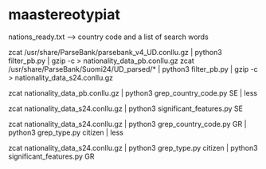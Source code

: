 # maastereotypiat

nations_ready.txt --> country code and a list of search words

zcat /usr/share/ParseBank/parsebank_v4_UD.conllu.gz | python3 filter_pb.py | gzip -c > nationality_data_pb.conllu.gz
zcat /usr/share/ParseBank/Suomi24/UD_parsed/* | python3 filter_pb.py | gzip -c > nationality_data_s24.conllu.gz

zcat nationality_data_pb.conllu.gz | python3 grep_country_code.py SE | less 

zcat nationality_data_s24.conllu.gz | python3 significant_features.py SE

zcat nationality_data_s24.conllu.gz | python3 grep_country_code.py GR | python3 grep_type.py citizen | less

zcat nationality_data_s24.conllu.gz | python3 grep_type.py citizen | python3 significant_features.py GR


